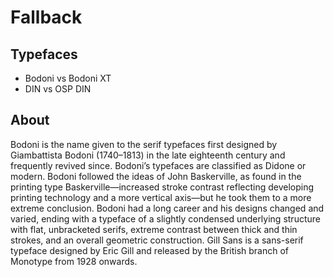 # Fallback

## Typefaces

- Bodoni vs Bodoni XT
- DIN vs OSP DIN

## About

Bodoni is the name given to the serif typefaces first designed by Giambattista Bodoni (1740–1813) in the late eighteenth century and frequently revived since. Bodoni’s typefaces are classified as Didone or modern. Bodoni followed the ideas of John Baskerville, as found in the printing type Baskerville—increased stroke contrast reflecting developing printing technology and a more vertical axis—but he took them to a more extreme conclusion. Bodoni had a long career and his designs changed and varied, ending with a typeface of a slightly condensed underlying structure with flat, unbracketed serifs, extreme contrast between thick and thin strokes, and an overall geometric construction. Gill Sans is a sans-serif typeface designed by Eric Gill and released by the British branch of Monotype from 1928 onwards.
